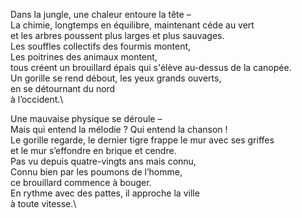 Dans la jungle, une chaleur entoure la tête –\
La chimie, longtemps en équilibre, maintenant céde au vert\
et les arbres poussent plus larges et plus sauvages.\
Les souffles collectifs des fourmis montent,\
Les poitrines des animaux montent,\
tous créent un brouillard épais qui s'élève au-dessus de la canopée.\
Un gorille se rend débout, les yeux grands ouverts,\
en se détournant du nord\
à l’occident.\

Une mauvaise physique se déroule –\
Mais qui entend la mélodie ? Qui entend la chanson !\
Le gorille regarde, le dernier tigre frappe le mur avec ses griffes\
et le mur s’effondre en brique et cendre.\
Pas vu depuis quatre-vingts ans mais connu,\
Connu bien par les poumons de l’homme,\
ce brouillard commence à bouger.\
En rythme avec des pattes, il approche la ville\
à toute vitesse.\